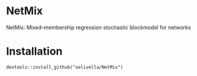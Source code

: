# NetMix
NetMix: Mixed-membership regression stochastic blockmodel for networks

# Installation
`devtools::install_github("solivella/NetMix")`
